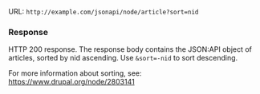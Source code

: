 URL: `http://example.com/jsonapi/node/article?sort=nid`

### Response

HTTP 200 response. The response body contains the JSON:API object of articles, sorted by nid ascending. Use `&sort=-nid` to sort descending.

For more information about sorting, see: <https://www.drupal.org/node/2803141>